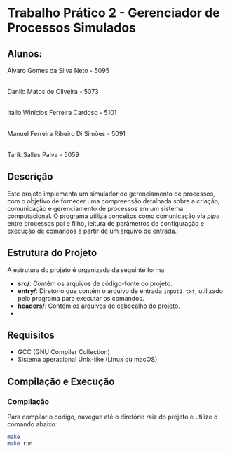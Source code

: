 # Trabalho Prático 2 - Gerenciador de Processos Simulados

## Alunos:
<p>Álvaro Gomes da Silva Neto - 5095

<br>Danilo Matos de Oliveira - 5073 

<br>Ítallo Winícios Ferreira Cardoso - 5101 

<br>Manuel Ferreira Ribeiro Di Simões - 5091 

<br>Tarik Salles Paiva - 5059</p>

## Descrição

Este projeto implementa um simulador de gerenciamento de processos, com o objetivo de fornecer uma compreensão detalhada sobre a criação, comunicação e gerenciamento de processos em um sistema computacional. O programa utiliza conceitos como comunicação via *pipe* entre processos pai e filho, leitura de parâmetros de configuração e execução de comandos a partir de um arquivo de entrada.

## Estrutura do Projeto

A estrutura do projeto é organizada da seguinte forma:


- **src/**: Contém os arquivos de código-fonte do projeto.
- **entry/**: Diretório que contém o arquivo de entrada `input1.txt`, utilizado pelo programa para executar os comandos.
- **headers/**: Contém os arquivos de cabeçalho do projeto.
- 

## Requisitos

- GCC (GNU Compiler Collection)
- Sistema operacional Unix-like (Linux ou macOS)

## Compilação e Execução

### Compilação

Para compilar o código, navegue até o diretório raiz do projeto e utilize o comando abaixo:

```bash
make
make run
```
